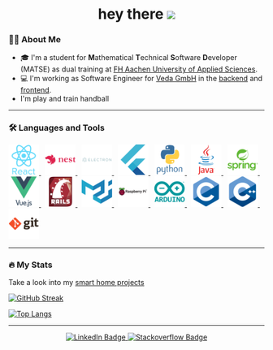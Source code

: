 <div id="badges" align="center">
  <h1>
    hey there
    <img src="https://media.giphy.com/media/hvRJCLFzcasrR4ia7z/giphy.gif" width="30px"/>
  </h1>
</div>

### :woman_technologist: About Me

- :mortar_board: I'm a student for **M**athematical **T**echnical **S**oftware **D**eveloper (MATSE) as dual training at [FH Aachen University of Applied Sciences](https://www.fh-aachen.de/).
- :computer: I'm working as Software Engineer for [Veda GmbH](https://github.com/VEDAGroup) in the [backend](https://spring.io) and [frontend](https://reactjs.org).
- I'm play and train handball

---

### :hammer_and_wrench: Languages and Tools

<div>
  <a href="https://reactjs.org">
    <img src="https://github.com/devicons/devicon/blob/master/icons/react/react-original-wordmark.svg" title="React" alt="React" width="60" height="60"/>
  </a>&nbsp;
  <a href="https://nestjs.com">
    <img src="https://github.com/devicons/devicon/blob/master/icons/nestjs/nestjs-plain-wordmark.svg" title="NestJs" alt="NestJs" width="60" height="60"/>
  </a>&nbsp;
  <a href="https://www.electronjs.org">
    <img src="https://github.com/devicons/devicon/blob/master/icons/electron/electron-original-wordmark.svg" title="Electron" alt="Electron" width="60" height="60"/>
  </a>&nbsp;
  <a href="https://flutter.dev">
    <img src="https://github.com/devicons/devicon/blob/master/icons/flutter/flutter-original.svg" title="Flutter" alt="Flutter" width="60" height="60"/>
  </a>&nbsp;
  <a href="https://www.python.org">
    <img src="https://github.com/devicons/devicon/blob/master/icons/python/python-original-wordmark.svg" title="Python" alt="Python" width="60" height="60"/>
  </a>&nbsp;
  <a href="https://www.java.com">
    <img src="https://github.com/devicons/devicon/blob/master/icons/java/java-original-wordmark.svg" title="Java" alt="Java" width="60" height="60"/>
  </a>&nbsp;
  <a href="https://spring.io">
    <img src="https://github.com/devicons/devicon/blob/master/icons/spring/spring-original-wordmark.svg" title="Spring" alt="Spring" width="60" height="60"/>
  </a>&nbsp;
  <a href="https://vuejs.org">
    <img src="https://github.com/devicons/devicon/blob/master/icons/vuejs/vuejs-original-wordmark.svg" title="VueJS" alt="VueJS" width="60" height="60"/>
  </a>&nbsp;
  <a href="https://rubyonrails.org">
    <img src="https://github.com/devicons/devicon/blob/master/icons/rails/rails-original-wordmark.svg" title="RubyOnRails" alt="RubyOnRails" width="60" height="60"/>
  </a>&nbsp;
  <a href="https://mui.com">
    <img src="https://github.com/devicons/devicon/blob/master/icons/materialui/materialui-original.svg" title="Material UI" alt="Material UI" width="60" height="60"/>
  </a>&nbsp;
  <a href="https://www.raspberrypi.com">
    <img src="https://github.com/devicons/devicon/blob/master/icons/raspberrypi/raspberrypi-original-wordmark.svg" title="Pi" **alt="Pi" width="60" height="60"/>
  </a>&nbsp;
  <a href="https://www.arduino.cc">
    <img src="https://github.com/devicons/devicon/blob/master/icons/arduino/arduino-original-wordmark.svg" title="Arduino" **alt="Arduino" width="60" height="60"/>
  </a>&nbsp;
  <a href="https://en.cppreference.com/w/c">
    <img src="https://github.com/devicons/devicon/blob/master/icons/c/c-original.svg" title="C++" alt="C++" width="60" height="60"/>
  </a>&nbsp;
  <a href="https://en.cppreference.com/w">
    <img src="https://github.com/devicons/devicon/blob/master/icons/cplusplus/cplusplus-original.svg" title="C++" alt="C++" width="60" height="60"/>
  </a>&nbsp;
  <a href="https://git-scm.com">
    <img src="https://github.com/devicons/devicon/blob/master/icons/git/git-original-wordmark.svg" title="Git" **alt="Git" width="60" height="60"/>
  </a>
</div>

---

### :fire: My Stats

Take a look into my [smart home projects](https://github.com/MadMax2506-SmartHome)

[![GitHub Streak](http://github-readme-streak-stats.herokuapp.com?user=MadMax2506&theme=dark&background=000000)](https://git.io/streak-stats)

[![Top Langs](https://github-readme-stats.vercel.app/api/top-langs/?username=MadMax2506)](https://github.com/anuraghazra/github-readme-stats)

---

<div id="badges" align="center">
  <a href="https://www.linkedin.com/in/max-janorschke-5b6973225">
    <img src="https://img.shields.io/badge/LinkedIn-blue?logo=linkedin&logoColor=white" alt="LinkedIn Badge"/>
  </a>
  <a href="https://stackoverflow.com/users/10907699/madmax2506">
    <img src="https://img.shields.io/badge/Stack%20Overflow-F58025?logo=stackoverflow&logoColor=fff&style=flat)](https://stackoverflow.com/users/12299287/cryptocode" alt="Stackoverflow Badge"/>
  </a>
</div>
